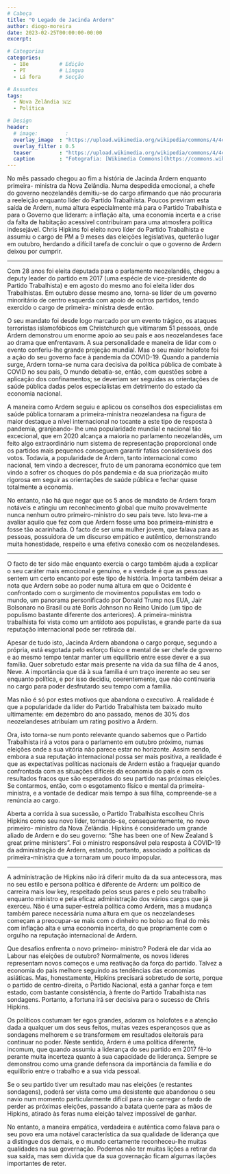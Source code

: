```yaml
---
# Cabeça
title: "O Legado de Jacinda Ardern"
author: diogo-moreira
date: 2023-02-25T00:00:00-00:00
excerpt:

# Categorias
categories:
  - 18e          # Edição
  - PT           # Língua
  - Lá fora      # Secção

# Assuntos
tags:
  - Nova Zelândia 🇳🇿
  - Política

# Design
header:
  # image:         :
  overlay_image  : "https://upload.wikimedia.org/wikipedia/commons/4/4c/Jens_Stoltenberg_talked_to_Jacinda_Ardern_during_the_2022_Madrid_Summit_%28cropped%29.jpg"
  overlay_filter : 0.5
  teaser         : "https://upload.wikimedia.org/wikipedia/commons/4/4c/Jens_Stoltenberg_talked_to_Jacinda_Ardern_during_the_2022_Madrid_Summit_%28cropped%29.jpg"
  caption        : "Fotografia: [Wikimedia Commons](https://commons.wikimedia.org/wiki/File:Jens_Stoltenberg_talked_to_Jacinda_Ardern_during_the_2022_Madrid_Summit_(cropped).jpg)"
---
```


No mês passado chegou ao fim a história de Jacinda Ardern enquanto primeira- ministra da Nova Zelândia. Numa despedida emocional, a chefe do governo neozelandês demitiu-se do cargo afirmando que não procuraria a reeleição enquanto líder do Partido Trabalhista. Poucos previram esta saída de Ardern, numa altura especialmente má para o Partido Trabalhista e para o Governo que lideram: a inflação alta, uma economia incerta e a crise da falta de habitação acessível contribuíram para uma atmosfera política indesejável. Chris Hipkins foi eleito novo líder do Partido Trabalhista e assumiu o cargo de PM a 9 meses das eleições legislativas, queterão lugar em outubro, herdando a difícil tarefa de concluir o que o governo de Ardern deixou por cumprir.

---

Com 28 anos foi eleita deputada para o parlamento neozelandês, chegou a deputy leader do partido em 2017 (uma espécie de vice-presidente do Partido Trabalhista) e em agosto do mesmo ano foi eleita líder dos Trabalhistas. Em outubro desse mesmo ano, torna-se líder de um governo minoritário de centro esquerda com apoio de outros partidos, tendo exercido o cargo de primeira- ministra desde então.

O seu mandato foi desde logo marcado por um evento trágico, os ataques terroristas islamofóbicos em Christchurch que vitimaram 51 pessoas, onde Ardern demonstrou um enorme apoio ao seu país e aos neozelandeses face ao drama que enfrentavam. A sua personalidade e maneira de lidar com o evento conferiu-lhe grande projeção mundial. Mas o seu maior holofote foi a ação do seu governo face à pandemia da COVID-19. Quando a pandemia surge, Ardern torna-se numa cara decisiva da política pública de combate à COVID no seu país, O mundo debatia-se, então, com questões sobre a aplicação dos confinamentos; se deveriam ser seguidas as orientações de saúde pública dadas pelos especialistas em detrimento do estado da economia nacional.

A maneira como Ardern seguiu e aplicou os conselhos dos especialistas em saúde pública tornaram a primeira-ministra neozelandesa na figura de maior destaque a nível internacional no tocante a este tipo de resposta à pandemia, granjeando- lhe uma popularidade mundial e nacional tão excecional, que em 2020 alcança a maioria no parlamento neozelandês, um feito algo extraordinário num sistema de representação proporcional onde os partidos mais pequenos conseguem garantir fatias consideráveis dos votos. Todavia, a popularidade de Ardern, tanto internacional como nacional, tem vindo a decrescer, fruto de um panorama económico que tem vindo a sofrer os choques do pós pandemia e da sua priorização muito rigorosa em seguir as orientações de saúde pública e fechar quase totalmente a economia.

No entanto, não há que negar que os 5 anos de mandato de Ardern foram notáveis e atingiu um reconhecimento global que muito provavelmente nunca nenhum outro primeiro-ministro do seu país teve. Isto leva-me a avaliar aquilo que fez com que Ardern fosse uma boa primeira-ministra e fosse tão acarinhada. O facto de ser uma mulher jovem, que falava para as pessoas, possuidora de um discurso empático e autêntico, demonstrando muita honestidade, respeito e uma efetiva conexão com os neozelandeses.

---

O facto de ter sido mãe enquanto exercia o cargo também ajuda a explicar o seu caráter mais emocional e genuíno, e a verdade é que as pessoas sentem um certo encanto por este tipo de história. Importa também deixar a nota que Ardern sobe ao poder numa altura em que o Ocidente é confrontado com o surgimento de movimentos populistas em todo o mundo, um panorama personificado por Donald Trump nos EUA, Jair Bolsonaro no Brasil ou até Boris Johnson no Reino Unido (um tipo de populismo bastante diferente dos anteriores). A primeira-ministra trabalhista foi vista como um antídoto aos populistas, e grande parte da sua reputação internacional pode ser retirada daí.

Apesar de tudo isto, Jacinda Ardern abandona o cargo porque, segundo a própria, está esgotada pelo esforço físico e mental de ser chefe de governo e ao mesmo tempo tentar manter um equilíbrio entre esse dever e a sua família. Quer sobretudo estar mais presente na vida da sua filha de 4 anos, Neve. A importância que dá à sua família é um traço inerente ao seu ser enquanto política, e por isso decidiu, coerentemente, que não continuaria no cargo para poder desfrutardo seu tempo com a família.

Mas não é só por estes motivos que abandona o executivo. A realidade é que a popularidade da líder do Partido Trabalhista tem baixado muito ultimamente: em dezembro do ano passado, menos de 30% dos neozelandeses atribuíam um rating positivo a Ardern.

Ora, isto torna-se num ponto relevante quando sabemos que o Partido Trabalhista irá a votos para o parlamento em outubro próximo, numas eleições onde a sua vitória não parece estar no horizonte. Assim sendo, embora a sua reputação internacional possa ser mais positiva, a realidade é que as expectativas políticas nacionais de Ardern estão a fraquejar quando confrontada com as situações difíceis da economia do país e com os resultados fracos que são esperados do seu partido nas próximas eleições. Se contarmos, então, com o esgotamento físico e mental da primeira-ministra, e a vontade de dedicar mais tempo à sua filha, compreende-se a renúncia ao cargo.

Aberta a corrida à sua sucessão, o Partido Trabalhista escolheu Chris Hipkins como seu novo líder, tornando-se, consequentemente, no novo primeiro- ministro da Nova Zelândia. Hipkins é considerado um grande aliado de Ardern e do seu governo: “She has been one of New Zealand ́s great prime ministers”. Foi o ministro responsável pela resposta à COVID-19 da administração de Ardern, estando, portanto, associado a políticas da primeira-ministra que a tornaram um pouco impopular.

---

A administração de Hipkins não irá diferir muito da da sua antecessora, mas no seu estilo e persona política é diferente de Ardern: um político de carreira mais low key, respeitado pelos seus pares e pelo seu trabalho enquanto ministro e pela eficaz administração dos vários cargos que já exerceu. Não é uma super-estrela política como Ardern, mas a mudança também parece necessária numa altura em que os neozelandeses começam a preocupar-se mais com o dinheiro no bolso ao final do mês com inflação alta e uma economia incerta, do que propriamente com o orgulho na reputação internacional de Ardern.

Que desafios enfrenta o novo primeiro- ministro? Poderá ele dar vida ao Labour nas eleições de outubro? Normalmente, os novos líderes representam novos começos e uma reativação da força do partido. Talvez a economia do país melhore seguindo as tendências das economias asiáticas. Mas, honestamente, Hipkins precisará sobretudo de sorte, porque o partido de centro-direita, o Partido Nacional, está a ganhar força e tem estado, com bastante consistência, à frente do Partido Trabalhista nas sondagens. Portanto, a fortuna irá ser decisiva para o sucesso de Chris Hipkins.

Os políticos costumam ter egos grandes, adoram os holofotes e a atenção dada a qualquer um dos seus feitos, muitas vezes esperançosos que as sondagens melhorem e se transformem em resultados eleitorais para continuar no poder. Neste sentido, Ardern é uma política diferente, incomum, que quando assumiu a liderança do seu partido em 2017 fê-lo perante muita incerteza quanto à sua capacidade de liderança. Sempre se demonstrou como uma grande defensora da importância da família e do equilíbrio entre o trabalho e a sua vida pessoal.

Se o seu partido tiver um resultado mau nas eleições (e restantes sondagens), poderá ser vista como uma desistente que abandonou o seu navio num momento particularmente difícil para não carregar o fardo de perder as próximas eleições, passando a batata quente para as mãos de Hipkins, atirado às feras numa eleição talvez impossível de ganhar.

No entanto, a maneira empática, verdadeira e autêntica como falava para o seu povo era uma notável característica da sua qualidade de liderança que a distingue dos demais, e o mundo certamente reconheceu-lhe muitas qualidades na sua governação. Podemos não ter muitas lições a retirar da sua saída, mas sem dúvida que da sua governação ficam algumas ilações importantes de reter.